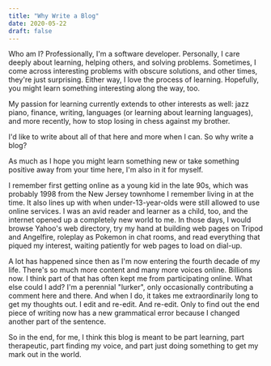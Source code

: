 ```yaml
---
title: "Why Write a Blog"
date: 2020-05-22
draft: false
---
```

Who am I? Professionally, I'm a software developer. Personally, I care deeply about learning, helping others, and solving problems. Sometimes, I come across interesting problems with obscure solutions, and other times, they're just surprising. Either way, I love the process of learning. Hopefully, you might learn something interesting along the way, too.

My passion for learning currently extends to other interests as well: jazz piano, finance, writing, languages (or learning about learning languages), and more recently, how to stop losing in chess against my brother.

I'd like to write about all of that here and more when I can. So why write a blog?
<!--more-->
As much as I hope you might learn something new or take something positive away from your time here, I'm also in it for myself.

I remember first getting online as a young kid in the late 90s, which was probably 1998 from the New Jersey townhome I remember living in at the time. It also lines up with when under-13-year-olds were still allowed to use online services. I was an avid reader and learner as a child, too, and the internet opened up a completely new world to me. In those days, I would browse Yahoo's web directory, try my hand at building web pages on Tripod and Angelfire, roleplay as Pokemon in chat rooms, and read everything that piqued my interest, waiting patiently for web pages to load on dial-up.

A lot has happened since then as I'm now entering the fourth decade of my life. There's so much more content and many more voices online. Billions now. I think part of that has often kept me from participating online. What else could I add? I'm a perennial "lurker", only occasionally contributing a comment here and there. And when I do, it takes me extraordinarily long to get my thoughts out. I edit and re-edit. And re-edit. Only to find out the end piece of writing now has a new grammatical error because I changed another part of the sentence.

So in the end, for me, I think this blog is meant to be part learning, part therapeutic, part finding my voice, and part just doing something to get my mark out in the world.
